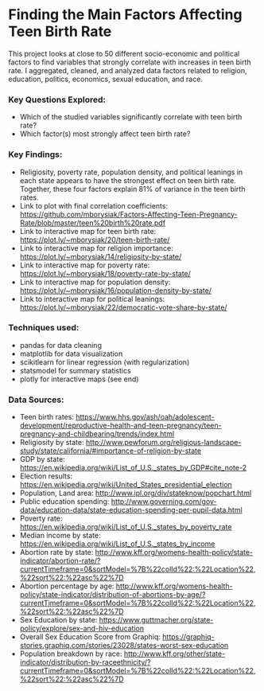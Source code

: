 # Finding the Main Factors Affecting Teen Birth Rate
This project looks at close to 50 different socio-economic and political factors to find variables that strongly correlate with increases in teen birth rate. I aggregated, cleaned, and analyzed data factors related to religion, education, politics, economics, sexual education, and race.

### Key Questions Explored:
- Which of the studied variables significantly correlate with teen birth rate?
- Which factor(s) most strongly affect teen birth rate?

### Key Findings:
- Religiosity, poverty rate, population density, and political leanings in each state appears to have the strongest effect on teen birth rate. Together, these four factors explain 81% of variance in the teen birth rates.
- Link to plot with final correlation coefficients: https://github.com/mborysiak/Factors-Affecting-Teen-Pregnancy-Rate/blob/master/teen%20birth%20rate.pdf
- Link to interactive map for teen birth rate: https://plot.ly/~mborysiak/20/teen-birth-rate/
- Link to interactive map for religion importance: https://plot.ly/~mborysiak/14/religiosity-by-state/
- Link to interactive map for poverty rate: https://plot.ly/~mborysiak/18/poverty-rate-by-state/
- Link to interactive map for population density: https://plot.ly/~mborysiak/16/population-density-by-state/
- Link to interactive map for political leanings: https://plot.ly/~mborysiak/22/democratic-vote-share-by-state/

### Techniques used:
- pandas for data cleaning
- matplotlib for data visualization
- scikitlearn for linear regression (with regularization)
- statsmodel for summary statistics
- plotly for interactive maps (see end)

### Data Sources:
- Teen birth rates: https://www.hhs.gov/ash/oah/adolescent-development/reproductive-health-and-teen-pregnancy/teen-pregnancy-and-childbearing/trends/index.html
- Religiosity by state: http://www.pewforum.org/religious-landscape-study/state/california/#importance-of-religion-by-state
- GDP by state: https://en.wikipedia.org/wiki/List_of_U.S._states_by_GDP#cite_note-2
- Election results: https://en.wikipedia.org/wiki/United_States_presidential_election
- Population, Land area: http://www.ipl.org/div/stateknow/popchart.html
- Public education spending: http://www.governing.com/gov-data/education-data/state-education-spending-per-pupil-data.html
- Poverty rate: https://en.wikipedia.org/wiki/List_of_U.S._states_by_poverty_rate
- Median income by state: https://en.wikipedia.org/wiki/List_of_U.S._states_by_income
- Abortion rate by state: http://www.kff.org/womens-health-policy/state-indicator/abortion-rate/?currentTimeframe=0&sortModel=%7B%22colId%22:%22Location%22,%22sort%22:%22asc%22%7D
- Abortion percentage by age: http://www.kff.org/womens-health-policy/state-indicator/distribution-of-abortions-by-age/?currentTimeframe=0&sortModel=%7B%22colId%22:%22Location%22,%22sort%22:%22asc%22%7D
- Sex Education by state: https://www.guttmacher.org/state-policy/explore/sex-and-hiv-education
- Overall Sex Education Score from Graphiq: https://graphiq-stories.graphiq.com/stories/23028/states-worst-sex-education
- Population breakdown by race: http://www.kff.org/other/state-indicator/distribution-by-raceethnicity/?currentTimeframe=0&sortModel=%7B%22colId%22:%22Location%22,%22sort%22:%22asc%22%7D
